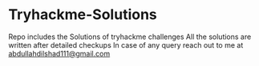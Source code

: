 # Tryhackme-Solutions
Repo includes the Solutions of tryhackme challenges
All the solutions are written after detailed checkups
In case of any query reach out to me at abdullahdilshad111@gmail.com
